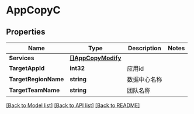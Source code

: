 # AppCopyC

## Properties

Name | Type | Description | Notes
------------ | ------------- | ------------- | -------------
**Services** | [**[]AppCopyModify**](AppCopyModify.md) |  | 
**TargetAppId** | **int32** | 应用id | 
**TargetRegionName** | **string** | 数据中心名称 | 
**TargetTeamName** | **string** | 团队名称 | 

[[Back to Model list]](../README.md#documentation-for-models) [[Back to API list]](../README.md#documentation-for-api-endpoints) [[Back to README]](../README.md)


